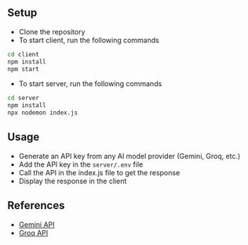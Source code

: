 ## Setup
- Clone the repository
- To start client, run the following commands
```bash
cd client
npm install
npm start
```
- To start server, run the following commands
```bash
cd server
npm install
npx nodemon index.js
```

## Usage
- Generate an API key from any AI model provider (Gemini, Groq, etc.)
- Add the API key in the `server/.env` file
- Call the API in the index.js file to get the response
- Display the response in the client

## References
- [Gemini API](https://ai.google.dev/gemini-api/docs)
- [Groq API](https://console.groq.com/docs/quickstart)

